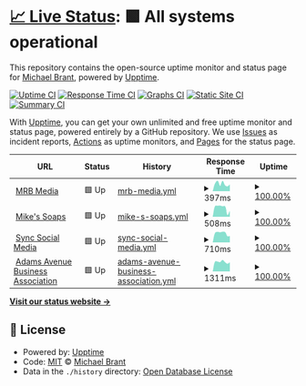 # [📈 Live Status](https://monitoring.mrbmedia.org): <!--live status--> **🟩 All systems operational**

This repository contains the open-source uptime monitor and status page for [Michael Brant](http://michaelbrant.com), powered by [Upptime](https://github.com/upptime/upptime).

[![Uptime CI](https://github.com/mrbrant89/mrb-monitoring/workflows/Uptime%20CI/badge.svg)](https://github.com/mrbrant89/mrb-monitoring/actions?query=workflow%3A%22Uptime+CI%22)
[![Response Time CI](https://github.com/mrbrant89/mrb-monitoring/workflows/Response%20Time%20CI/badge.svg)](https://github.com/mrbrant89/mrb-monitoring/actions?query=workflow%3A%22Response+Time+CI%22)
[![Graphs CI](https://github.com/mrbrant89/mrb-monitoring/workflows/Graphs%20CI/badge.svg)](https://github.com/mrbrant89/mrb-monitoring/actions?query=workflow%3A%22Graphs+CI%22)
[![Static Site CI](https://github.com/mrbrant89/mrb-monitoring/workflows/Static%20Site%20CI/badge.svg)](https://github.com/mrbrant89/mrb-monitoring/actions?query=workflow%3A%22Static+Site+CI%22)
[![Summary CI](https://github.com/mrbrant89/mrb-monitoring/workflows/Summary%20CI/badge.svg)](https://github.com/mrbrant89/mrb-monitoring/actions?query=workflow%3A%22Summary+CI%22)

With [Upptime](https://upptime.js.org), you can get your own unlimited and free uptime monitor and status page, powered entirely by a GitHub repository. We use [Issues](https://github.com/mrbrant89/mrb-monitoring/issues) as incident reports, [Actions](https://github.com/mrbrant89/mrb-monitoring/actions) as uptime monitors, and [Pages](https://monitoring.mrbmedia.org) for the status page.

<!--start: status pages-->
<!-- This summary is generated by Upptime (https://github.com/upptime/upptime) -->
<!-- Do not edit this manually, your changes will be overwritten -->
<!-- prettier-ignore -->
| URL | Status | History | Response Time | Uptime |
| --- | ------ | ------- | ------------- | ------ |
| <img alt="" src="https://icons.duckduckgo.com/ip3/mrbmedia.org.ico" height="13"> [MRB Media](https://mrbmedia.org) | 🟩 Up | [mrb-media.yml](https://github.com/mrbrant89/mrb-monitoring/commits/HEAD/history/mrb-media.yml) | <details><summary><img alt="Response time graph" src="./graphs/mrb-media/response-time-week.png" height="20"> 397ms</summary><br><a href="https://monitoring.mrbmedia.org/history/mrb-media"><img alt="Response time 397" src="https://img.shields.io/endpoint?url=https%3A%2F%2Fraw.githubusercontent.com%2Fmrbrant89%2Fmrb-monitoring%2FHEAD%2Fapi%2Fmrb-media%2Fresponse-time.json"></a><br><a href="https://monitoring.mrbmedia.org/history/mrb-media"><img alt="24-hour response time 397" src="https://img.shields.io/endpoint?url=https%3A%2F%2Fraw.githubusercontent.com%2Fmrbrant89%2Fmrb-monitoring%2FHEAD%2Fapi%2Fmrb-media%2Fresponse-time-day.json"></a><br><a href="https://monitoring.mrbmedia.org/history/mrb-media"><img alt="7-day response time 397" src="https://img.shields.io/endpoint?url=https%3A%2F%2Fraw.githubusercontent.com%2Fmrbrant89%2Fmrb-monitoring%2FHEAD%2Fapi%2Fmrb-media%2Fresponse-time-week.json"></a><br><a href="https://monitoring.mrbmedia.org/history/mrb-media"><img alt="30-day response time 397" src="https://img.shields.io/endpoint?url=https%3A%2F%2Fraw.githubusercontent.com%2Fmrbrant89%2Fmrb-monitoring%2FHEAD%2Fapi%2Fmrb-media%2Fresponse-time-month.json"></a><br><a href="https://monitoring.mrbmedia.org/history/mrb-media"><img alt="1-year response time 397" src="https://img.shields.io/endpoint?url=https%3A%2F%2Fraw.githubusercontent.com%2Fmrbrant89%2Fmrb-monitoring%2FHEAD%2Fapi%2Fmrb-media%2Fresponse-time-year.json"></a></details> | <details><summary><a href="https://monitoring.mrbmedia.org/history/mrb-media">100.00%</a></summary><a href="https://monitoring.mrbmedia.org/history/mrb-media"><img alt="All-time uptime 100.00%" src="https://img.shields.io/endpoint?url=https%3A%2F%2Fraw.githubusercontent.com%2Fmrbrant89%2Fmrb-monitoring%2FHEAD%2Fapi%2Fmrb-media%2Fuptime.json"></a><br><a href="https://monitoring.mrbmedia.org/history/mrb-media"><img alt="24-hour uptime 100.00%" src="https://img.shields.io/endpoint?url=https%3A%2F%2Fraw.githubusercontent.com%2Fmrbrant89%2Fmrb-monitoring%2FHEAD%2Fapi%2Fmrb-media%2Fuptime-day.json"></a><br><a href="https://monitoring.mrbmedia.org/history/mrb-media"><img alt="7-day uptime 100.00%" src="https://img.shields.io/endpoint?url=https%3A%2F%2Fraw.githubusercontent.com%2Fmrbrant89%2Fmrb-monitoring%2FHEAD%2Fapi%2Fmrb-media%2Fuptime-week.json"></a><br><a href="https://monitoring.mrbmedia.org/history/mrb-media"><img alt="30-day uptime 100.00%" src="https://img.shields.io/endpoint?url=https%3A%2F%2Fraw.githubusercontent.com%2Fmrbrant89%2Fmrb-monitoring%2FHEAD%2Fapi%2Fmrb-media%2Fuptime-month.json"></a><br><a href="https://monitoring.mrbmedia.org/history/mrb-media"><img alt="1-year uptime 100.00%" src="https://img.shields.io/endpoint?url=https%3A%2F%2Fraw.githubusercontent.com%2Fmrbrant89%2Fmrb-monitoring%2FHEAD%2Fapi%2Fmrb-media%2Fuptime-year.json"></a></details>
| <img alt="" src="https://icons.duckduckgo.com/ip3/mikessoaps.com.ico" height="13"> [Mike's Soaps](https://mikessoaps.com) | 🟩 Up | [mike-s-soaps.yml](https://github.com/mrbrant89/mrb-monitoring/commits/HEAD/history/mike-s-soaps.yml) | <details><summary><img alt="Response time graph" src="./graphs/mike-s-soaps/response-time-week.png" height="20"> 508ms</summary><br><a href="https://monitoring.mrbmedia.org/history/mike-s-soaps"><img alt="Response time 508" src="https://img.shields.io/endpoint?url=https%3A%2F%2Fraw.githubusercontent.com%2Fmrbrant89%2Fmrb-monitoring%2FHEAD%2Fapi%2Fmike-s-soaps%2Fresponse-time.json"></a><br><a href="https://monitoring.mrbmedia.org/history/mike-s-soaps"><img alt="24-hour response time 508" src="https://img.shields.io/endpoint?url=https%3A%2F%2Fraw.githubusercontent.com%2Fmrbrant89%2Fmrb-monitoring%2FHEAD%2Fapi%2Fmike-s-soaps%2Fresponse-time-day.json"></a><br><a href="https://monitoring.mrbmedia.org/history/mike-s-soaps"><img alt="7-day response time 508" src="https://img.shields.io/endpoint?url=https%3A%2F%2Fraw.githubusercontent.com%2Fmrbrant89%2Fmrb-monitoring%2FHEAD%2Fapi%2Fmike-s-soaps%2Fresponse-time-week.json"></a><br><a href="https://monitoring.mrbmedia.org/history/mike-s-soaps"><img alt="30-day response time 508" src="https://img.shields.io/endpoint?url=https%3A%2F%2Fraw.githubusercontent.com%2Fmrbrant89%2Fmrb-monitoring%2FHEAD%2Fapi%2Fmike-s-soaps%2Fresponse-time-month.json"></a><br><a href="https://monitoring.mrbmedia.org/history/mike-s-soaps"><img alt="1-year response time 508" src="https://img.shields.io/endpoint?url=https%3A%2F%2Fraw.githubusercontent.com%2Fmrbrant89%2Fmrb-monitoring%2FHEAD%2Fapi%2Fmike-s-soaps%2Fresponse-time-year.json"></a></details> | <details><summary><a href="https://monitoring.mrbmedia.org/history/mike-s-soaps">100.00%</a></summary><a href="https://monitoring.mrbmedia.org/history/mike-s-soaps"><img alt="All-time uptime 100.00%" src="https://img.shields.io/endpoint?url=https%3A%2F%2Fraw.githubusercontent.com%2Fmrbrant89%2Fmrb-monitoring%2FHEAD%2Fapi%2Fmike-s-soaps%2Fuptime.json"></a><br><a href="https://monitoring.mrbmedia.org/history/mike-s-soaps"><img alt="24-hour uptime 100.00%" src="https://img.shields.io/endpoint?url=https%3A%2F%2Fraw.githubusercontent.com%2Fmrbrant89%2Fmrb-monitoring%2FHEAD%2Fapi%2Fmike-s-soaps%2Fuptime-day.json"></a><br><a href="https://monitoring.mrbmedia.org/history/mike-s-soaps"><img alt="7-day uptime 100.00%" src="https://img.shields.io/endpoint?url=https%3A%2F%2Fraw.githubusercontent.com%2Fmrbrant89%2Fmrb-monitoring%2FHEAD%2Fapi%2Fmike-s-soaps%2Fuptime-week.json"></a><br><a href="https://monitoring.mrbmedia.org/history/mike-s-soaps"><img alt="30-day uptime 100.00%" src="https://img.shields.io/endpoint?url=https%3A%2F%2Fraw.githubusercontent.com%2Fmrbrant89%2Fmrb-monitoring%2FHEAD%2Fapi%2Fmike-s-soaps%2Fuptime-month.json"></a><br><a href="https://monitoring.mrbmedia.org/history/mike-s-soaps"><img alt="1-year uptime 100.00%" src="https://img.shields.io/endpoint?url=https%3A%2F%2Fraw.githubusercontent.com%2Fmrbrant89%2Fmrb-monitoring%2FHEAD%2Fapi%2Fmike-s-soaps%2Fuptime-year.json"></a></details>
| <img alt="" src="https://icons.duckduckgo.com/ip3/syncsocialmedia.com.ico" height="13"> [Sync Social Media](https://syncsocialmedia.com) | 🟩 Up | [sync-social-media.yml](https://github.com/mrbrant89/mrb-monitoring/commits/HEAD/history/sync-social-media.yml) | <details><summary><img alt="Response time graph" src="./graphs/sync-social-media/response-time-week.png" height="20"> 710ms</summary><br><a href="https://monitoring.mrbmedia.org/history/sync-social-media"><img alt="Response time 710" src="https://img.shields.io/endpoint?url=https%3A%2F%2Fraw.githubusercontent.com%2Fmrbrant89%2Fmrb-monitoring%2FHEAD%2Fapi%2Fsync-social-media%2Fresponse-time.json"></a><br><a href="https://monitoring.mrbmedia.org/history/sync-social-media"><img alt="24-hour response time 710" src="https://img.shields.io/endpoint?url=https%3A%2F%2Fraw.githubusercontent.com%2Fmrbrant89%2Fmrb-monitoring%2FHEAD%2Fapi%2Fsync-social-media%2Fresponse-time-day.json"></a><br><a href="https://monitoring.mrbmedia.org/history/sync-social-media"><img alt="7-day response time 710" src="https://img.shields.io/endpoint?url=https%3A%2F%2Fraw.githubusercontent.com%2Fmrbrant89%2Fmrb-monitoring%2FHEAD%2Fapi%2Fsync-social-media%2Fresponse-time-week.json"></a><br><a href="https://monitoring.mrbmedia.org/history/sync-social-media"><img alt="30-day response time 710" src="https://img.shields.io/endpoint?url=https%3A%2F%2Fraw.githubusercontent.com%2Fmrbrant89%2Fmrb-monitoring%2FHEAD%2Fapi%2Fsync-social-media%2Fresponse-time-month.json"></a><br><a href="https://monitoring.mrbmedia.org/history/sync-social-media"><img alt="1-year response time 710" src="https://img.shields.io/endpoint?url=https%3A%2F%2Fraw.githubusercontent.com%2Fmrbrant89%2Fmrb-monitoring%2FHEAD%2Fapi%2Fsync-social-media%2Fresponse-time-year.json"></a></details> | <details><summary><a href="https://monitoring.mrbmedia.org/history/sync-social-media">100.00%</a></summary><a href="https://monitoring.mrbmedia.org/history/sync-social-media"><img alt="All-time uptime 100.00%" src="https://img.shields.io/endpoint?url=https%3A%2F%2Fraw.githubusercontent.com%2Fmrbrant89%2Fmrb-monitoring%2FHEAD%2Fapi%2Fsync-social-media%2Fuptime.json"></a><br><a href="https://monitoring.mrbmedia.org/history/sync-social-media"><img alt="24-hour uptime 100.00%" src="https://img.shields.io/endpoint?url=https%3A%2F%2Fraw.githubusercontent.com%2Fmrbrant89%2Fmrb-monitoring%2FHEAD%2Fapi%2Fsync-social-media%2Fuptime-day.json"></a><br><a href="https://monitoring.mrbmedia.org/history/sync-social-media"><img alt="7-day uptime 100.00%" src="https://img.shields.io/endpoint?url=https%3A%2F%2Fraw.githubusercontent.com%2Fmrbrant89%2Fmrb-monitoring%2FHEAD%2Fapi%2Fsync-social-media%2Fuptime-week.json"></a><br><a href="https://monitoring.mrbmedia.org/history/sync-social-media"><img alt="30-day uptime 100.00%" src="https://img.shields.io/endpoint?url=https%3A%2F%2Fraw.githubusercontent.com%2Fmrbrant89%2Fmrb-monitoring%2FHEAD%2Fapi%2Fsync-social-media%2Fuptime-month.json"></a><br><a href="https://monitoring.mrbmedia.org/history/sync-social-media"><img alt="1-year uptime 100.00%" src="https://img.shields.io/endpoint?url=https%3A%2F%2Fraw.githubusercontent.com%2Fmrbrant89%2Fmrb-monitoring%2FHEAD%2Fapi%2Fsync-social-media%2Fuptime-year.json"></a></details>
| <img alt="" src="https://icons.duckduckgo.com/ip3/www.adamsavenuebusiness.com.ico" height="13"> [Adams Avenue Business Association](https://www.adamsavenuebusiness.com/) | 🟩 Up | [adams-avenue-business-association.yml](https://github.com/mrbrant89/mrb-monitoring/commits/HEAD/history/adams-avenue-business-association.yml) | <details><summary><img alt="Response time graph" src="./graphs/adams-avenue-business-association/response-time-week.png" height="20"> 1311ms</summary><br><a href="https://monitoring.mrbmedia.org/history/adams-avenue-business-association"><img alt="Response time 1311" src="https://img.shields.io/endpoint?url=https%3A%2F%2Fraw.githubusercontent.com%2Fmrbrant89%2Fmrb-monitoring%2FHEAD%2Fapi%2Fadams-avenue-business-association%2Fresponse-time.json"></a><br><a href="https://monitoring.mrbmedia.org/history/adams-avenue-business-association"><img alt="24-hour response time 1311" src="https://img.shields.io/endpoint?url=https%3A%2F%2Fraw.githubusercontent.com%2Fmrbrant89%2Fmrb-monitoring%2FHEAD%2Fapi%2Fadams-avenue-business-association%2Fresponse-time-day.json"></a><br><a href="https://monitoring.mrbmedia.org/history/adams-avenue-business-association"><img alt="7-day response time 1311" src="https://img.shields.io/endpoint?url=https%3A%2F%2Fraw.githubusercontent.com%2Fmrbrant89%2Fmrb-monitoring%2FHEAD%2Fapi%2Fadams-avenue-business-association%2Fresponse-time-week.json"></a><br><a href="https://monitoring.mrbmedia.org/history/adams-avenue-business-association"><img alt="30-day response time 1311" src="https://img.shields.io/endpoint?url=https%3A%2F%2Fraw.githubusercontent.com%2Fmrbrant89%2Fmrb-monitoring%2FHEAD%2Fapi%2Fadams-avenue-business-association%2Fresponse-time-month.json"></a><br><a href="https://monitoring.mrbmedia.org/history/adams-avenue-business-association"><img alt="1-year response time 1311" src="https://img.shields.io/endpoint?url=https%3A%2F%2Fraw.githubusercontent.com%2Fmrbrant89%2Fmrb-monitoring%2FHEAD%2Fapi%2Fadams-avenue-business-association%2Fresponse-time-year.json"></a></details> | <details><summary><a href="https://monitoring.mrbmedia.org/history/adams-avenue-business-association">100.00%</a></summary><a href="https://monitoring.mrbmedia.org/history/adams-avenue-business-association"><img alt="All-time uptime 100.00%" src="https://img.shields.io/endpoint?url=https%3A%2F%2Fraw.githubusercontent.com%2Fmrbrant89%2Fmrb-monitoring%2FHEAD%2Fapi%2Fadams-avenue-business-association%2Fuptime.json"></a><br><a href="https://monitoring.mrbmedia.org/history/adams-avenue-business-association"><img alt="24-hour uptime 100.00%" src="https://img.shields.io/endpoint?url=https%3A%2F%2Fraw.githubusercontent.com%2Fmrbrant89%2Fmrb-monitoring%2FHEAD%2Fapi%2Fadams-avenue-business-association%2Fuptime-day.json"></a><br><a href="https://monitoring.mrbmedia.org/history/adams-avenue-business-association"><img alt="7-day uptime 100.00%" src="https://img.shields.io/endpoint?url=https%3A%2F%2Fraw.githubusercontent.com%2Fmrbrant89%2Fmrb-monitoring%2FHEAD%2Fapi%2Fadams-avenue-business-association%2Fuptime-week.json"></a><br><a href="https://monitoring.mrbmedia.org/history/adams-avenue-business-association"><img alt="30-day uptime 100.00%" src="https://img.shields.io/endpoint?url=https%3A%2F%2Fraw.githubusercontent.com%2Fmrbrant89%2Fmrb-monitoring%2FHEAD%2Fapi%2Fadams-avenue-business-association%2Fuptime-month.json"></a><br><a href="https://monitoring.mrbmedia.org/history/adams-avenue-business-association"><img alt="1-year uptime 100.00%" src="https://img.shields.io/endpoint?url=https%3A%2F%2Fraw.githubusercontent.com%2Fmrbrant89%2Fmrb-monitoring%2FHEAD%2Fapi%2Fadams-avenue-business-association%2Fuptime-year.json"></a></details>

<!--end: status pages-->

[**Visit our status website →**](https://monitoring.mrbmedia.org)

## 📄 License

- Powered by: [Upptime](https://github.com/upptime/upptime)
- Code: [MIT](./LICENSE) © [Michael Brant](http://michaelbrant.com)
- Data in the `./history` directory: [Open Database License](https://opendatacommons.org/licenses/odbl/1-0/)

